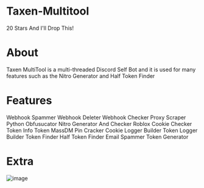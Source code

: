 # Taxen-Multitool
20 Stars And I'll Drop This!


# About
Taxen MultiTool is a multi-threaded Discord Self Bot and it is used for many features such as the Nitro Generator and Half Token Finder


# Features
Webhook Spammer
Webhook Deleter
Webhook Checker
Proxy Scraper
Python Obfusucator
Nitro Generator And Checker
Roblox Cookie Checker
Token Info
Token MassDM
Pin Cracker
Cookie Logger Builder
Token Logger Builder
Token Finder
Half Token Finder
Email Spammer
Token Generator



# Extra
![image](https://user-images.githubusercontent.com/115989847/227002138-6f43c9c9-89fa-4b23-8bec-8e80e1507d31.png)
